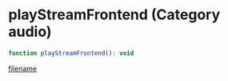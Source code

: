 # playStreamFrontend (Category audio)

```js
function playStreamFrontend(): void
```

[filename](playStreamFrontend_m.md ':include')